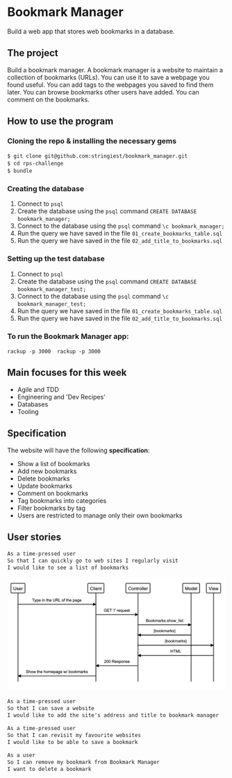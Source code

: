 # Bookmark Manager

Build a web app that stores web bookmarks in a database.

## The project

Build a bookmark manager.  A bookmark manager is a website to maintain a collection of bookmarks (URLs). You can use it to save a webpage you found useful. You can add tags to the webpages you saved to find them later. You can browse bookmarks other users have added. You can comment on the bookmarks.

## How to use the program
### Cloning the repo & installing the necessary gems
```sh
$ git clone git@github.com:stringiest/bookmark_manager.git
$ cd rps-challenge
$ bundle
```
### Creating the database
1. Connect to `psql`
2. Create the database using the `psql` command `CREATE DATABASE bookmark_manager;`
3. Connect to the database using the `psql` command `\c bookmark_manager;`
4. Run the query we have saved in the file `01_create_bookmarks_table.sql`
5. Run the query we have saved in the file `02_add_title_to_bookmarks.sql`

### Setting up the test database
1. Connect to `psql`
2. Create the database using the `psql` command `CREATE DATABASE bookmark_manager_test;`
3. Connect to the database using the `psql` command `\c bookmark_manager_test;`
4. Run the query we have saved in the file `01_create_bookmarks_table.sql`
5. Run the query we have saved in the file `02_add_title_to_bookmarks.sql`

### To run the Bookmark Manager app:
```
rackup -p 3000  rackup -p 3000
```

## Main focuses for this week

- Agile and TDD
- Engineering and 'Dev Recipes'
- Databases
- Tooling

## Specification
The website will have the following **specification**:

* Show a list of bookmarks
* Add new bookmarks
* Delete bookmarks
* Update bookmarks
* Comment on bookmarks
* Tag bookmarks into categories
* Filter bookmarks by tag
* Users are restricted to manage only their own bookmarks

## User stories

```
As a time-pressed user
So that I can quickly go to web sites I regularly visit
I would like to see a list of bookmarks
```
![Domain model for user story 1](DM_for_US1.png)

```
As a time-pressed user
So that I can save a website
I would like to add the site's address and title to bookmark manager
```

```
As a time-pressed user
So that I can revisit my favourite websites
I would like to be able to save a bookmark
```

```
As a user
So I can remove my bookmark from Bookmark Manager
I want to delete a bookmark
```

